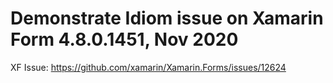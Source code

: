 # Demonstrate Idiom issue on Xamarin Form 4.8.0.1451, Nov 2020

XF Issue: https://github.com/xamarin/Xamarin.Forms/issues/12624 


 
